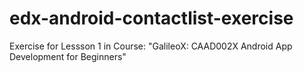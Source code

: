 # edx-android-contactlist-exercise

Exercise for Lessson 1 in Course: "GalileoX: CAAD002X Android App Development for Beginners"

